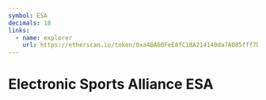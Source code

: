 ```yaml
---
symbol: ESA
decimals: 18
links:
  - name: explorer
    url: https://etherscan.io/token/0xa4BA60FeE8fC18A214140da7A085fff7D2628d2f
---
```


# Electronic Sports Alliance ESA
